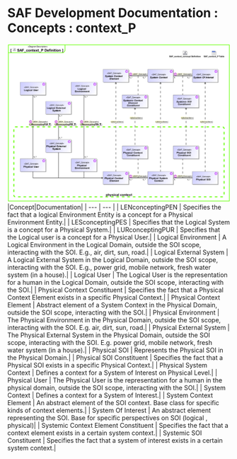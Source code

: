 # SAF Development Documentation : Concepts : context_P 
![SAF_context_P Definition.svg](./diagrams/SAF_context_P-Definition.svg)
|Concept|Documentation|
| --- | --- |
| LENconceptingPEN | Specifies the fact that a logical Environment Entity is a concept for a Physical Environment Entity.|
| LESconceptingPES | Specifies that the Logical System is a concept for a Physical System.|
| LURconceptingPUR | Specifies that the Logical user is a concept for a Physical User.|
| Logical Environment | A Logical Environment in the Logical Domain, outside the SOI scope, interacting with the SOI. E.g., air, dirt, sun, road.|
| Logical External System | A Logical External System in the Logical Domain, outside the SOI scope, interacting with the SOI. E.g., power grid, mobile network, fresh water system (in a house).|
| Logical User | The Logical User is the representation for a human in the Logical Domain, outside the SOI scope, interacting with the SOI.|
| Physical Context Constituent | Specifies the fact that a Physical Context Element exists in a specific Physical Context.|
| Physical Context Element | Abstract element of a System Context  in the Physical Domain, outside the SOI scope, interacting with the SOI.|
| Physical Environment | The Physical Environment in the Physical Domain, outside the SOI scope, interacting with the SOI. E.g. air, dirt, sun, road.|
| Physical External System | The Physical External System in the Physical Domain, outside the SOI scope, interacting with the SOI. E.g. power grid, mobile network, fresh water system (in a house).|
| Physical SOI | Represents the Physical SOI in the Physical Domain.|
| Physical SOI Constituent | Specifies the fact that a Physical SOI exists in a specific Physical Context.|
| Physical System Context | Defines a context for a System of Interest on Physical Level.|
| Physical User | The Physical User is the representation for a human in the physical domain, outside the SOI scope, interacting with the SOI.|
| System Context | Defines a context for a System of Interest.|
| System Context Element | An abstract element of the SOI context. Base class for specific kinds of context elements.|
| System Of Interest | An abstract element representing the SOI. Base for specific perspectives on SOI (logical , physical)|
| Systemic Context Element Constituent | Specifies the fact that a context element exists in a certain system context.|
| Systemic SOI Constituent | Specifies the fact that a system of interest exists in a certain system context.|
